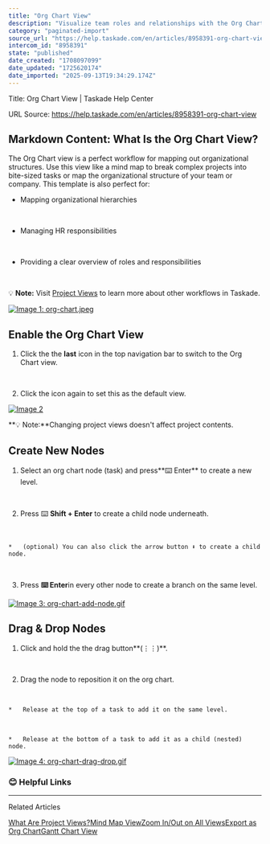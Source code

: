 ```yaml
---
title: "Org Chart View"
description: "Visualize team roles and relationships with the Org Chart view."
category: "paginated-import"
source_url: "https://help.taskade.com/en/articles/8958391-org-chart-view"
intercom_id: "8958391"
state: "published"
date_created: "1708097099"
date_updated: "1725620174"
date_imported: "2025-09-13T19:34:29.174Z"
---
```


Title: Org Chart View | Taskade Help Center

URL Source: https://help.taskade.com/en/articles/8958391-org-chart-view

Markdown Content:
What Is the Org Chart View?
---------------------------

The Org Chart view is a perfect workflow for mapping out organizational structures. Use this view like a mind map to break complex projects into bite-sized tasks or map the organizational structure of your team or company. This template is also perfect for:

*   Mapping organizational hierarchies

​

*   Managing HR responsibilities

​

*   Providing a clear overview of roles and responsibilities

​

💡 **Note:** Visit [Project Views](https://intercom.help/taskade/en/articles/8958384) to learn more about other workflows in Taskade.

[![Image 1: org-chart.jpeg](https://taskade.intercom-attachments-7.com/i/o/965377547/f40a0d82cff76129e3be857c/14595707565971?expires=1757793600&signature=1683ceca9c5d6a5f78092b67a90a907f8c67a4c88e1473778782b454addc7918&req=fSYiFc55mIVYFb4f3HP0gB2ZCjIV2YcTwM95NWCp4pjIZW%2FyfuCprcK4Z%2BnS%0ALb5cVxGp0GR%2FKmQOJw%3D%3D%0A)](https://taskade.intercom-attachments-7.com/i/o/965377547/f40a0d82cff76129e3be857c/14595707565971?expires=1757793600&signature=1683ceca9c5d6a5f78092b67a90a907f8c67a4c88e1473778782b454addc7918&req=fSYiFc55mIVYFb4f3HP0gB2ZCjIV2YcTwM95NWCp4pjIZW%2FyfuCprcK4Z%2BnS%0ALb5cVxGp0GR%2FKmQOJw%3D%3D%0A)

**Enable the Org Chart View**
-----------------------------

1.   Click the the **last** icon in the top navigation bar to switch to the Org Chart view.

​

2.   Click the icon again to set this as the default view.

[![Image 2](https://downloads.intercomcdn.com/i/o/1099758152/2f9468b7bd32922f3320be61/image.png?expires=1757793600&signature=37f16986a3a0ccdf20113b6dea1c676d637459672e6df400a7af4880053ba8bd&req=dSAuH857lYBaW%2FMW1HO4zVMo7aCKXllGODN45RuDMNW32zG2xLI1KpvEeNS2%0AXVNGrZAUngAFJoEV%2Fd4%3D%0A)](https://downloads.intercomcdn.com/i/o/1099758152/2f9468b7bd32922f3320be61/image.png?expires=1757793600&signature=37f16986a3a0ccdf20113b6dea1c676d637459672e6df400a7af4880053ba8bd&req=dSAuH857lYBaW%2FMW1HO4zVMo7aCKXllGODN45RuDMNW32zG2xLI1KpvEeNS2%0AXVNGrZAUngAFJoEV%2Fd4%3D%0A)

**💡 Note:**Changing project views doesn't affect project contents.

**Create New Nodes**
--------------------

1.   Select an org chart node (task) and press**⌨️ Enter** to create a new level.

​

2.   Press ⌨️ **Shift + Enter** to create a child node underneath.

​

    *   (optional) You can also click the arrow button ⬇ to create a child node.

​

3.   Press **⌨️ Enter**in every other node to create a branch on the same level.

[![Image 3: org-chart-add-node.gif](https://taskade.intercom-attachments-7.com/i/o/965377546/c7a352568f6588176bdb7f98/14595375482771?expires=1757793600&signature=b179fb79392339d7ba38e120b505cbe95a441a7d48654abddfec26f4dbdff993&req=fSYiFc55mIVZFb4f3HP0gLAk6a2R4t%2FQF9JVl%2FQz1LvKPd3XfoHUhh7%2FoRBk%0AwlEfkooMvUE7gH5N2w%3D%3D%0A)](https://taskade.intercom-attachments-7.com/i/o/965377546/c7a352568f6588176bdb7f98/14595375482771?expires=1757793600&signature=b179fb79392339d7ba38e120b505cbe95a441a7d48654abddfec26f4dbdff993&req=fSYiFc55mIVZFb4f3HP0gLAk6a2R4t%2FQF9JVl%2FQz1LvKPd3XfoHUhh7%2FoRBk%0AwlEfkooMvUE7gH5N2w%3D%3D%0A)

**Drag & Drop Nodes**
---------------------

1.   Click and hold the the drag button**(⋮⋮)**.

​

2.   Drag the node to reposition it on the org chart.

​

    *   Release at the top of a task to add it on the same level.

​

    *   Release at the bottom of a task to add it as a child (nested) node.

[![Image 4: org-chart-drag-drop.gif](https://taskade.intercom-attachments-7.com/i/o/965377548/abf12f1ef39ce82f562643e4/14595446266643?expires=1757793600&signature=40e469083518143f8c2c3705e1c59128d292a3367e64028fcfd973c5a40d0434&req=fSYiFc55mIVXFb4f3HP0gNkHZIq7WPUWCWrorbkAd1xD7uPH5cJXtHtBozQs%0AhcunvRQ9OB29RtwkSw%3D%3D%0A)](https://taskade.intercom-attachments-7.com/i/o/965377548/abf12f1ef39ce82f562643e4/14595446266643?expires=1757793600&signature=40e469083518143f8c2c3705e1c59128d292a3367e64028fcfd973c5a40d0434&req=fSYiFc55mIVXFb4f3HP0gNkHZIq7WPUWCWrorbkAd1xD7uPH5cJXtHtBozQs%0AhcunvRQ9OB29RtwkSw%3D%3D%0A)

### 😊 Helpful Links

* * *

Related Articles

[What Are Project Views?](https://help.taskade.com/en/articles/8958384-what-are-project-views)[Mind Map View](https://help.taskade.com/en/articles/8958390-mind-map-view)[Zoom In/Out on All Views](https://help.taskade.com/en/articles/8958392-zoom-in-out-on-all-views)[Export as Org Chart](https://help.taskade.com/en/articles/8958616-export-as-org-chart)[Gantt Chart View](https://help.taskade.com/en/articles/9072639-gantt-chart-view)
